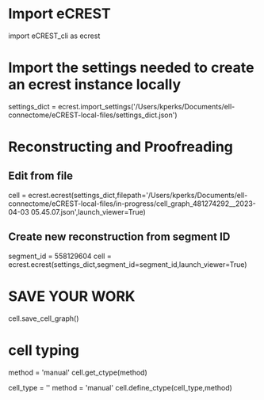 # Import eCREST

import eCREST_cli as ecrest

# Import the settings needed to create an ecrest instance locally

settings_dict = ecrest.import_settings('/Users/kperks/Documents/ell-connectome/eCREST-local-files/settings_dict.json')

# Reconstructing and Proofreading

## Edit from file

cell = ecrest.ecrest(settings_dict,filepath='/Users/kperks/Documents/ell-connectome/eCREST-local-files/in-progress/cell_graph_481274292__2023-04-03 05.45.07.json',launch_viewer=True)

## Create new reconstruction from segment ID
segment_id = 558129604
cell = ecrest.ecrest(settings_dict,segment_id=segment_id,launch_viewer=True)

# SAVE YOUR WORK

cell.save_cell_graph()

# cell typing

method = 'manual'
cell.get_ctype(method)

cell_type = ''
method = 'manual'
cell.define_ctype(cell_type,method)